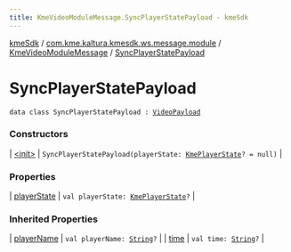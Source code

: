 ```yaml
---
title: KmeVideoModuleMessage.SyncPlayerStatePayload - kmeSdk
---
```


[kmeSdk](../../../index.html) / [com.kme.kaltura.kmesdk.ws.message.module](../../index.html) / [KmeVideoModuleMessage](../index.html) / [SyncPlayerStatePayload](./index.html)

# SyncPlayerStatePayload

`data class SyncPlayerStatePayload : `[`VideoPayload`](../-video-payload/index.html)

### Constructors

| [&lt;init&gt;](-init-.html) | `SyncPlayerStatePayload(playerState: `[`KmePlayerState`](../../../com.kme.kaltura.kmesdk.ws.message.type/-kme-player-state/index.html)`? = null)` |

### Properties

| [playerState](player-state.html) | `val playerState: `[`KmePlayerState`](../../../com.kme.kaltura.kmesdk.ws.message.type/-kme-player-state/index.html)`?` |

### Inherited Properties

| [playerName](../-video-payload/player-name.html) | `val playerName: `[`String`](https://kotlinlang.org/api/latest/jvm/stdlib/kotlin/-string/index.html)`?` |
| [time](../-video-payload/time.html) | `val time: `[`String`](https://kotlinlang.org/api/latest/jvm/stdlib/kotlin/-string/index.html)`?` |

